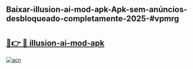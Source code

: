 ## Baixar-illusion-ai-mod-apk-Apk-sem-anúncios-desbloqueado-completamente-2025-#vpmrg

# <h2><a href="https://ainizakaria.my?title=illusion-ai-mod-apk&ref=20M">🔗👉 🔴 illusion-ai-mod-apk</a></h2>

[![acn](https://github.com/user-attachments/assets/0f9c940e-d8b0-45ae-aac7-cd30a18b3e1c)](https://ainizakaria.my?title=illusion-ai-mod-apk&ref=20M)

